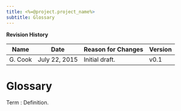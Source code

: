 ```yaml
---
title: <%=@project.project_name%>
subtitle: Glossary
---
```


**Revision History**

|Name|Date|Reason for Changes|Version|
|----|----|------------------|-------|
|G. Cook| July 22, 2015 | Initial draft. | v0.1 |

# Glossary

<!--
Define any specialized terms that a reader needs to know to understand the document, including acronyms and abbreviations. Spell out each acronym and provide its definition. Consider building a reusable enterprise-level glossary that spans multiple projects and incorporating by reference any terms that pertain to this project.
-->

Term
:     Definition.


